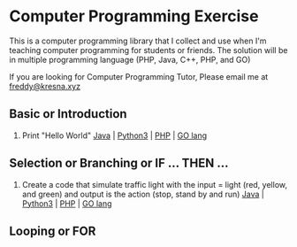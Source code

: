 # Computer Programming Exercise
This is a computer programming library that I collect and use when I'm teaching computer programming for students or friends. The solution will be in multiple programming language (PHP, Java, C++, PHP, and GO)

If you are looking for Computer Programming Tutor, Please email me at freddy@kresna.xyz

## Basic or Introduction
1. Print "Hello World"
	[Java](java/HelloWorld.java) | [Python3](python3/HelloWorld.py) | [PHP](php/HelloWorld.php) | [GO lang](go-lang/HelloWorld.go)

## Selection or Branching or IF ... THEN ...
1. Create a code that simulate traffic light with the input = light (red, yellow, and green) and output is the action (stop, stand by and run)
	[Java](java/TrafficLight.java) | [Python3](python3/TrafficLight.py) | [PHP](php/TrafficLight.php) | [GO lang](go-lang/TrafficLight.go)


## Looping or FOR